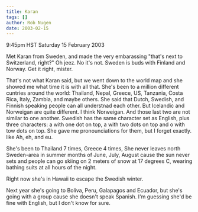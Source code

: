 ```yaml
---
title: Karan
tags: []
author: Rob Nugen
date: 2003-02-15
---
```


<p class=date>9:45pm HST Saturday 15 February 2003</p>

<p>Met Karan from Sweden, and made the very embarassing "that's next
to Switzerland, right?"  Oh jeez.  No it's not.  Sweden is buds with
Finland and Norway.  Get it right, mister.</p>

<p>That's not what Karan said, but we went down to the world map and
she showed me what time it is with all that.  She's been to a million
different cuntries around the world: Thailand, Nepal, Greece, US,
Tanzania, Costa Rica, Italy, Zambia, and maybe others.  She said that
Dutch, Swedish, and Finnish speaking people can all understnad each
other.  But Icelandic and Norweigan are quite different.  I think
Norweigan.  And those last two are not similar to one another.
Swedish has the same character set as English, plus three characters:
a with one dot on top, a with two dots on top and o with tow dots on
top.  She gave me pronounciations for them, but I forget exactly.
like Ah, eh, and eu.</p>

<p>She's been to Thailand 7 times, Greece 4 times,  She never leaves
north Sweden-area in summer months of June, July, August cause the sun never
sets and people can go skiing on 2 meters of snow at 17 degrees C,
wearing bathing suits at all hours of the night.</p>

<p>Right now she's in Hawaii to escape the Swedish winter.</p>

<p>Next year she's going to Boliva, Peru, Galapagos and Ecuador, but
she's going with a group cause she doesn't speak Spanish.  I'm
guessing she'd be fine with English, but I don't know for sure.</p>

